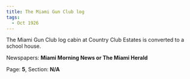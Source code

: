 ```yaml
---  
title: The Miami Gun Club log  
tags:  
  - Oct 1926  
---  
```

  
The Miami Gun Club log cabin at Country Club Estates is converted to a school house.  
  
Newspapers: **Miami Morning News or The Miami Herald**  
  
Page: **5**, Section: **N/A** 
